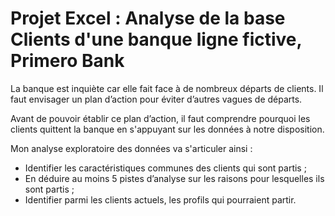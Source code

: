# Projet Excel : Analyse de la base Clients d'une banque ligne fictive, Primero Bank

La banque est inquiète car elle fait face à de nombreux départs de clients. Il faut envisager un plan d’action pour éviter d’autres vagues de départs. 

Avant de pouvoir établir ce plan d’action, il faut comprendre pourquoi les clients quittent la banque en s'appuyant sur les données à notre disposition. 

Mon analyse exploratoire des données va s'articuler ainsi :

- Identifier les caractéristiques communes des clients qui sont partis ;
- En déduire au moins 5 pistes d’analyse sur les raisons pour lesquelles ils sont partis ;
- Identifier parmi les clients actuels, les profils qui pourraient partir.
